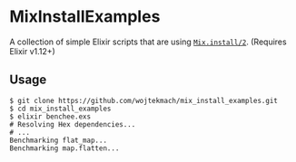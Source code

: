 # MixInstallExamples

A collection of simple Elixir scripts that are using
[`Mix.install/2`](https://hexdocs.pm/mix/Mix.html#install/2). (Requires Elixir v1.12+)

## Usage

    $ git clone https://github.com/wojtekmach/mix_install_examples.git
    $ cd mix_install_examples
    $ elixir benchee.exs
    # Resolving Hex dependencies...
    # ...
    Benchmarking flat_map...
    Benchmarking map.flatten...
